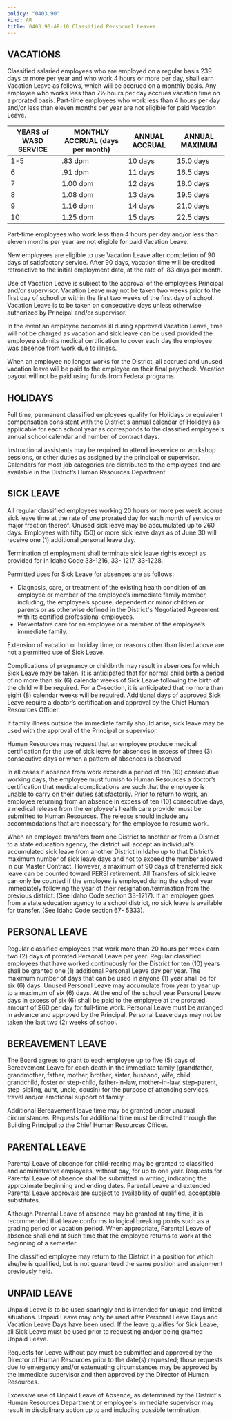 ```yaml
---
policy: "0403.90"
kind: AR
title: 0403.90-AR-10 Classified Personnel Leaves
---
```


## VACATIONS

Classified salaried employees who are employed on a regular basis 239 days or more per year and who work 4 hours or more per day, shall earn Vacation Leave as follows, which will be accrued on a monthly basis.  Any employee who works less than 7½ hours per day accrues vacation time on a prorated basis.  Part-time employees who work less than 4 hours per day and/or less than eleven months per year are not eligible for paid Vacation Leave. 

| YEARS of WASD SERVICE | MONTHLY ACCRUAL (days per month) | ANNUAL ACCRUAL | ANNUAL MAXIMUM |
|-------|----------------------------------|----------------|----------------|
| 1-5   | .83 dpm                          | 10 days        | 15.0 days      |
| 6     | .91 dpm                          | 11 days        | 16.5 days      |
| 7     | 1.00 dpm                         | 12 days        | 18.0 days      |
| 8     | 1.08 dpm                         | 13 days        | 19.5 days      |
| 9     | 1.16 dpm                         | 14 days        | 21.0 days      |
| 10    | 1.25 dpm                         | 15 days        | 22.5 days      |

 Part-time employees who work less than 4 hours per day and/or less than eleven months per year are not eligible for paid Vacation Leave. 

New employees are eligible to use Vacation Leave after completion of 90 days of satisfactory service. After 90 days, vacation time will be credited retroactive to the initial employment date, at the rate of .83 days per month. 

Use of Vacation Leave is subject to the approval of the employee’s Principal and/or supervisor.  Vacation Leave may not be taken two weeks prior to the first day of school or within the first two weeks of the first day of school. Vacation Leave is to be taken on consecutive days unless otherwise authorized by Principal and/or supervisor.

In the event an employee becomes ill during approved Vacation Leave, time will not be charged as vacation and sick leave can be used provided the employee submits medical certification to cover each day the employee was absence from work due to illness. 

When an employee no longer works for the District, all accrued and unused vacation leave will be paid to the employee on their final paycheck. Vacation payout will not be paid using funds from Federal programs.

## HOLIDAYS

Full time, permanent classified employees qualify for Holidays or equivalent compensation consistent with the District's annual calendar of Holidays as applicable for each school year as corresponds to the classified employee's annual school calendar and number of contract days.
 
Instructional assistants may be required to attend in-service or workshop sessions, or other duties as assigned by the principal or supervisor.  Calendars for most job categories are distributed to the employees and are available in the District’s Human Resources Department. 

## SICK LEAVE

All regular classified employees working 20 hours or more per week accrue sick leave time at the rate of one prorated day for each month of service or major fraction thereof. Unused sick leave may be accumulated up to 260 days. Employees with fifty (50) or more sick leave days as of June 30 will receive one (1) additional personal leave day. 

Termination of employment shall terminate sick leave rights except as provided for in Idaho Code 33-1216, 33- 1217, 33-1228.

Permitted uses for Sick Leave for absences are as follows:
 * Diagnosis, care, or treatment of the existing health condition of an employee or member of the employee’s immediate family member, including, the employee’s spouse, dependent or minor children or parents or as otherwise defined in the District's Negotiated Agreement with its certified professional employees.
 * Preventative care for an employee or a member of the employee’s immediate family.

Extension of vacation or holiday time, or reasons other than listed above are not a permitted use of Sick Leave.

Complications of pregnancy or childbirth may result in absences for which Sick Leave may be taken.  It is anticipated that for normal child birth a period of no more than six (6) calendar weeks of Sick Leave following the birth of the child will be required.  For a C-section, it is anticipated that no more than eight (8) calendar weeks will be required.   Additional days of approved Sick Leave require a doctor’s certification and approval by the Chief Human Resources Officer.

If family illness outside the immediate family should arise, sick leave may be used with the approval of the Principal or supervisor.

Human Resources may request that an employee produce medical certification for the use of sick leave for absences in excess of three (3) consecutive days or when a pattern of absences is observed.

In all cases if absence from work exceeds a period of ten (10) consecutive working days, the employee must furnish to Human Resources a doctor’s certification that medical complications are such that the employee is unable to carry on their duties satisfactorily.  Prior to return to work, an employee returning from an absence in excess of ten (10) consecutive days, a medical release from the employee's health care provider must be submitted to Human Resources.  The release should include any accommodations that are necessary for the employee to resume work. 

When an employee transfers from one District to another or from a District to a state education agency, the district will accept an individual’s accumulated sick leave from another District in Idaho up to that District’s maximum number of sick leave days and not to exceed the number allowed in our Master Contract. However, a maximum of 90 days of transferred sick leave can be counted toward PERSI retirement. All Transfers of sick leave can only be counted if the employee is employed during the school year immediately following the year of their resignation/termination from the previous district. (See Idaho Code section 33-1217). If an employee goes from a state education agency to a school district, no sick leave is available for transfer. (See Idaho Code section 67- 5333).

## PERSONAL LEAVE

Regular classified employees that work more than 20 hours per week earn two (2) days of prorated Personal Leave per year.  Regular classified employees that have worked continuously for the District for ten (10) years shall be granted one (1) additional Personal Leave day per year.  The maximum number of days that can be used in anyone (1) year shall be for six (6) days.  Unused Personal Leave may accumulate from year to year up to a maximum of six (6) days.  At the end of the school year Personal Leave days in excess of six (6) shall be paid to the employee at the prorated amount of $60 per day for full-time work.  Personal Leave must be arranged in advance and approved by the Principal.  Personal Leave days may not be taken the last two (2) weeks of school.

## BEREAVEMENT LEAVE

The Board agrees to grant to each employee up to five (5) days of Bereavement Leave for each death in the immediate family (grandfather, grandmother, father, mother, brother, sister, husband, wife, child, grandchild, foster or step-child, father-in-law, mother-in-law, step-parent, step-sibling, aunt, uncle, cousin) for the purpose of attending services, travel and/or emotional support of family. 

Additional Bereavement leave time may be granted under unusual circumstances. Requests for additional time must be directed through the Building Principal to the Chief Human Resources Officer. 

## PARENTAL LEAVE

Parental Leave of absence for child-rearing may be granted to classified and administrative employees, without pay, for up to one year.  Requests for Parental Leave of absence shall be submitted in writing, indicating the approximate beginning and ending dates. Parental Leave and extended Parental Leave approvals are subject to availability of qualified, acceptable substitutes. 
 
Although Parental Leave of absence may be granted at any time, it is recommended that leave conforms to logical breaking points such as a grading period or vacation period.  When appropriate, Parental Leave of absence shall end at such time that the employee returns to work at the beginning of a semester. 
 
The classified employee may return to the District in a position for which she/he is qualified, but is not guaranteed the same position and assignment previously held. 

## UNPAID LEAVE

Unpaid Leave is to be used sparingly and is intended for unique and limited situations.   Unpaid Leave may only be used after Personal Leave Days and Vacation Leave Days have been used.  If the leave qualifies for Sick Leave, all Sick Leave must be used prior to requesting and/or being granted Unpaid Leave. 
 
Requests for Leave without pay must be submitted and approved by the Director of Human Resources prior to the date(s) requested; those requests due to emergency and/or extenuating circumstances may be approved by the immediate supervisor and then approved by the Director of Human Resources.
 
Excessive use of Unpaid Leave of Absence, as determined by the District's Human Resources Department or employee's immediate supervisor may result in disciplinary action up to and including possible termination. 
